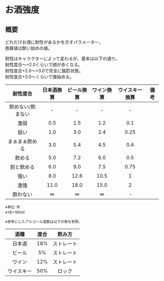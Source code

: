 # お酒強度

## 概要
どれだけお酒に耐性があるかを示すパラメーター。<br>
換算値は酔い始めの値。<br>

耐性はキャラクターによって変わるが、基本は以下の通り。<br>
耐性度合～+2.0くらいで顔が赤くなる。<br>
耐性度合+2.0～+3.0で完全に酩酊状態。<br>
耐性度合+3.0～くらいで寝始める。<br>

 | 耐性度合 | 日本酒換算 | ビール換算 | ワイン換算 | ウイスキー換算 | 備考 |
 | :--: | :--: | :--: | :--: | :--: | :--: |
 | 飲めない/飲まない | - | - | - | - |
 | 激弱 | 0.5 | 1.5 | 1.2 | 0.1 |
 | 弱い | 1.0 | 3.0 | 2.4 | 0.25 |
 | まぁまぁ飲める | 3.0 | 5.4 | 4.5 | 0.4 |
 | 飲める | 5.0 | 7.2 | 6.0 | 0.5 |
 | 割と飲める | 6.0 | 9.0 | 7.5 | 0.75 |
 | 強い | 8.0 | 12.6 | 10.5 | 1 |
 | 激強 | 11.0 | 18.0 | 15.0 | 2 |
 | 酔わない | ∞ | ∞ | ∞ | - |

<sup>
※単位: 杯<br>
※1合=180ml<br>
<br>
※参考にしたアルコール度数は以下の表を参照。
</sup>

 | 酒種 | 度合 | 飲み方 |
 | :--: | :--: | :--: |
 | 日本酒 | 18% | ストレート |
 | ビール | 5% | ストレート |
 | ワイン | 12% | ストレート |
 | ウイスキー | 50% | ロック |

